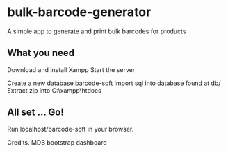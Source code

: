# bulk-barcode-generator
A simple app to generate and print bulk barcodes for products


## What you need
Download and install Xampp
Start the server

Create a new database barcode-soft
Import sql into database found at db/
Extract zip into C:\xampp\htdocs

## All set ... Go!

Run localhost/barcode-soft in your browser.

Credits.
MDB bootstrap dashboard
